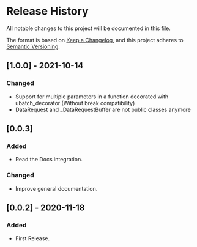 # Release History

All notable changes to this project will be documented in this file.

The format is based on [Keep a Changelog](https://keepachangelog.com/en/1.0.0/),
and this project adheres to [Semantic Versioning](https://semver.org/spec/v2.0.0.html).

## [1.0.0] - 2021-10-14

### Changed

- Support for multiple parameters in a function decorated with ubatch_decorator
(Without break compatibility)
- DataRequest and _DataRequestBuffer are not public classes anymore

## [0.0.3]

### Added

- Read the Docs integration.

### Changed

- Improve general documentation.

## [0.0.2] - 2020-11-18

### Added

- First Release.
